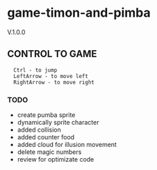 # game-timon-and-pimba
V.1.0.0

## CONTROL TO GAME
```
  Ctrl - to jump
  LeftArrow - to move left
  RightArrow - to move right
```


### TODO
- create pumba sprite
- dynamically sprite character
- added collision
- added counter food
- added cloud for illusion movement
- delete magic numbers
- review for optimizate code
